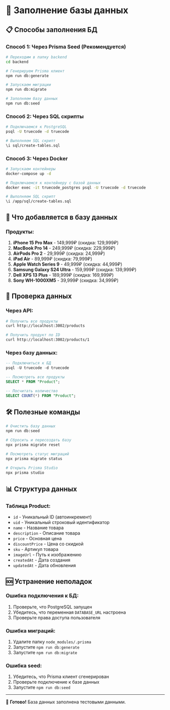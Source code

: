 # 🌱 Заполнение базы данных

## 📋 Способы заполнения БД

### Способ 1: Через Prisma Seed (Рекомендуется)

```bash
# Переходим в папку backend
cd backend

# Генерируем Prisma клиент
npm run db:generate

# Запускаем миграции
npm run db:migrate

# Заполняем базу данных
npm run db:seed
```

### Способ 2: Через SQL скрипты

```bash
# Подключаемся к PostgreSQL
psql -U truecode -d truecode

# Выполняем SQL скрипт
\i sql/create-tables.sql
```

### Способ 3: Через Docker

```bash
# Запускаем контейнеры
docker-compose up -d

# Подключаемся к контейнеру с базой данных
docker exec -it truecode_postgres psql -U truecode -d truecode

# Выполняем SQL скрипт
\i /app/sql/create-tables.sql
```

## 🎯 Что добавляется в базу данных

### Продукты:

1. **iPhone 15 Pro Max** - 149,999₽ (скидка: 129,999₽)
2. **MacBook Pro 14** - 249,999₽ (скидка: 229,999₽)
3. **AirPods Pro 2** - 29,999₽ (скидка: 24,999₽)
4. **iPad Air** - 89,999₽ (скидка: 79,999₽)
5. **Apple Watch Series 9** - 49,999₽ (скидка: 44,999₽)
6. **Samsung Galaxy S24 Ultra** - 159,999₽ (скидка: 139,999₽)
7. **Dell XPS 13 Plus** - 189,999₽ (скидка: 169,999₽)
8. **Sony WH-1000XM5** - 39,999₽ (скидка: 34,999₽)

## 🔧 Проверка данных

### Через API:

```bash
# Получить все продукты
curl http://localhost:3002/products

# Получить продукт по ID
curl http://localhost:3002/products/1
```

### Через базу данных:

```sql
-- Подключиться к БД
psql -U truecode -d truecode

-- Посмотреть все продукты
SELECT * FROM "Product";

-- Посчитать количество
SELECT COUNT(*) FROM "Product";
```

## 🛠️ Полезные команды

```bash
# Очистить базу данных
npm run db:seed

# Сбросить и пересоздать базу
npx prisma migrate reset

# Посмотреть статус миграций
npx prisma migrate status

# Открыть Prisma Studio
npx prisma studio
```

## 📊 Структура данных

### Таблица Product:

- `id` - Уникальный ID (автоинкремент)
- `uid` - Уникальный строковый идентификатор
- `name` - Название товара
- `description` - Описание товара
- `price` - Основная цена
- `discountPrice` - Цена со скидкой
- `sku` - Артикул товара
- `imageUrl` - Путь к изображению
- `createdAt` - Дата создания
- `updatedAt` - Дата обновления

## 🆘 Устранение неполадок

### Ошибка подключения к БД:

1. Проверьте, что PostgreSQL запущен
2. Убедитесь, что переменная `DATABASE_URL` настроена
3. Проверьте права доступа пользователя

### Ошибка миграций:

1. Удалите папку `node_modules/.prisma`
2. Запустите `npm run db:generate`
3. Запустите `npm run db:migrate`

### Ошибка seed:

1. Убедитесь, что Prisma клиент сгенерирован
2. Проверьте подключение к базе данных
3. Запустите `npm run db:seed`

---

🎉 **Готово!** База данных заполнена тестовыми данными.
